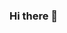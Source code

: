 ### Hi there 👋

<!--
**IMcKing22/IMcKing22** is a ✨ _special_ ✨ repository because its `README.md` (this file) appears on your GitHub profile.

Here are some ideas to get you started:

- 🔭 I’m currently working on ... making my way through the GitHub Global Campus and CodePath Courses!
- 🌱 I’m currently learning ... Android App Development, the ins and outs of Machine Learning, and various coding languages
- 👯 I’m looking to collaborate on ... Literally any project. Hit me up about anything, I'll be happy to assist however I can.
- 🤔 I’m looking for help with ... Learning all things AI and breaking under that seemingly impenetrable surface-level barrier.
- 💬 Ask me about ... Java, Python, Android Apps, or even Game development!
- 📫 How to reach me: ... My email at inm8358@rit.edu or my linked in ==> https://www.linkedin.com/in/isaac-mcqueen-a24101271/
- 😄 Pronouns: ... He/Him
- ⚡ Fun fact: ... Kagura Bachi is the greatest anime of all time.
-->
